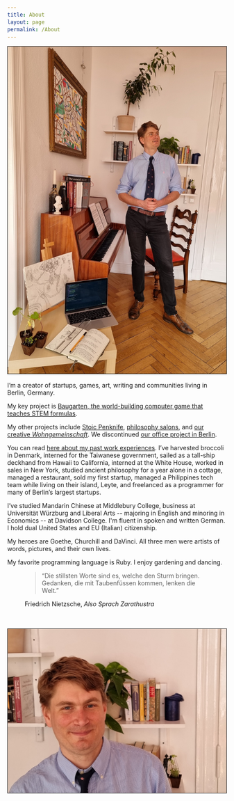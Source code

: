 ```yaml
---
title: About
layout: page
permalink: /About
---
```

  <img border="1.5" src="/assets/images/henry_tall_interests.jpg" class="align-right"/>
  <p>
    I’m a creator of startups, games, art, writing and communities living in Berlin, Germany.
  </p>
  <p>
    My key project is <a href="http://baugarten.app"> Baugarten, the world-building computer game that teaches STEM formulas</a>.
  </p>
  <p>
    My other projects include <a href="https://www.stoicpenknife.com">Stoic Penknife</a>, <a href="../projects/salons">philosophy salons</a>, and <a href="../projects/wohngemeinschaft">our creative <i>Wohngemeinschaft</i></a>. We discontinued <a href="../projects/office">our office project in Berlin</a>.
  </p>
  <p>
    You can read <a href="../CV">here about my past work experiences</a>. I’ve harvested broccoli in Denmark, interned for the Taiwanese government, sailed as a tall-ship deckhand from Hawaii to California, interned at the White House, worked in sales in New York, studied ancient philosophy for a year alone in a cottage, managed a restaurant, sold my first startup, managed a Philippines tech team while living on their island, Leyte, and freelanced as a programmer for many of Berlin’s largest startups.
  </p>
  <p>
I’ve studied Mandarin Chinese at Middlebury College, business at Universität Würzburg and Liberal Arts -- majoring in English and minoring in Economics -- at Davidson College. I'm fluent in spoken and written German. I hold dual United States and EU (Italian) citizenship.
</p>
<p>
My heroes are Goethe, Churchill and DaVinci. All three men were artists of words, pictures, and their own lives.
</p>
<p>
My favorite programming language is Ruby. I enjoy gardening and dancing. 
</p>
<figure>
<blockquote class="blockquote">
<p>“Die stillsten Worte sind es, welche den Sturm bringen. Gedanken, die mit Taubenfüssen kommen, lenken die Welt.”</p>
</blockquote>
<figcaption class="blockquote-footer">
Friedrich Nietzsche, <cite title="Also Sprach Zarathustra">Also Sprach Zarathustra</cite>
</figcaption>
</figure>
<br/>
<br/>
<img border="1.5" src="/assets/images/henry_face.jpg"/>

